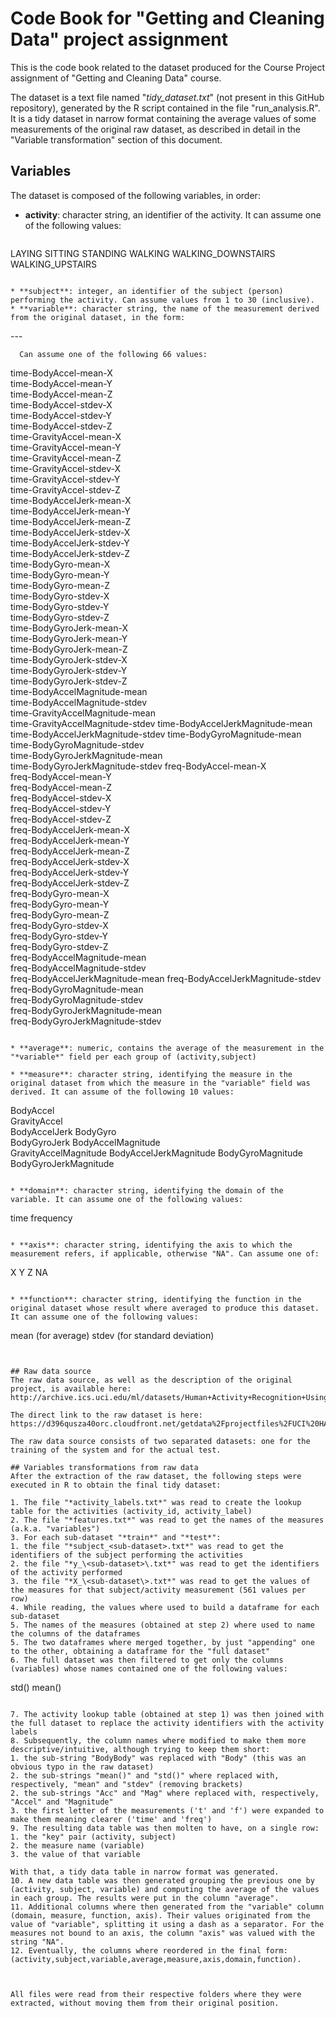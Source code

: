 Code Book for "Getting and Cleaning Data" project assignment
=============
This is the code book related to the dataset produced for the Course Project assignment of "Getting and Cleaning Data" course.

The dataset is a text file named "*tidy_dataset.txt*" (not present in this GitHub repository), generated by the R script contained in the file "run_analysis.R". It is a tidy dataset in narrow format containing the average values of some measurements of the original raw dataset, as described in detail in the "Variable transformation" section of this document.

## Variables
The dataset is composed of the following variables, in order:
* **activity**: character string, an identifier of the activity. It can assume one of the following values:
  ```
LAYING
SITTING
STANDING
WALKING 
WALKING_DOWNSTAIRS
WALKING_UPSTAIRS
```

* **subject**: integer, an identifier of the subject (person) performing the activity. Can assume values from 1 to 30 (inclusive).
* **variable**: character string, the name of the measurement derived from the original dataset, in the form:
   ```
   <domain>-<measurement>-<function>-<axis>
```
  Can assume one of the following 66 values:
  ```
time-BodyAccel-mean-X            
time-BodyAccel-mean-Y            
time-BodyAccel-mean-Z            
time-BodyAccel-stdev-X           
time-BodyAccel-stdev-Y           
time-BodyAccel-stdev-Z           
time-GravityAccel-mean-X         
time-GravityAccel-mean-Y         
time-GravityAccel-mean-Z         
time-GravityAccel-stdev-X        
time-GravityAccel-stdev-Y        
time-GravityAccel-stdev-Z        
time-BodyAccelJerk-mean-X        
time-BodyAccelJerk-mean-Y        
time-BodyAccelJerk-mean-Z        
time-BodyAccelJerk-stdev-X       
time-BodyAccelJerk-stdev-Y       
time-BodyAccelJerk-stdev-Z       
time-BodyGyro-mean-X             
time-BodyGyro-mean-Y             
time-BodyGyro-mean-Z             
time-BodyGyro-stdev-X            
time-BodyGyro-stdev-Y            
time-BodyGyro-stdev-Z            
time-BodyGyroJerk-mean-X         
time-BodyGyroJerk-mean-Y         
time-BodyGyroJerk-mean-Z         
time-BodyGyroJerk-stdev-X        
time-BodyGyroJerk-stdev-Y        
time-BodyGyroJerk-stdev-Z        
time-BodyAccelMagnitude-mean     
time-BodyAccelMagnitude-stdev    
time-GravityAccelMagnitude-mean  
time-GravityAccelMagnitude-stdev 
time-BodyAccelJerkMagnitude-mean 
time-BodyAccelJerkMagnitude-stdev
time-BodyGyroMagnitude-mean      
time-BodyGyroMagnitude-stdev     
time-BodyGyroJerkMagnitude-mean  
time-BodyGyroJerkMagnitude-stdev 
freq-BodyAccel-mean-X            
freq-BodyAccel-mean-Y            
freq-BodyAccel-mean-Z            
freq-BodyAccel-stdev-X           
freq-BodyAccel-stdev-Y           
freq-BodyAccel-stdev-Z           
freq-BodyAccelJerk-mean-X        
freq-BodyAccelJerk-mean-Y        
freq-BodyAccelJerk-mean-Z        
freq-BodyAccelJerk-stdev-X       
freq-BodyAccelJerk-stdev-Y       
freq-BodyAccelJerk-stdev-Z       
freq-BodyGyro-mean-X             
freq-BodyGyro-mean-Y             
freq-BodyGyro-mean-Z             
freq-BodyGyro-stdev-X            
freq-BodyGyro-stdev-Y            
freq-BodyGyro-stdev-Z            
freq-BodyAccelMagnitude-mean     
freq-BodyAccelMagnitude-stdev    
freq-BodyAccelJerkMagnitude-mean 
freq-BodyAccelJerkMagnitude-stdev
freq-BodyGyroMagnitude-mean      
freq-BodyGyroMagnitude-stdev     
freq-BodyGyroJerkMagnitude-mean  
freq-BodyGyroJerkMagnitude-stdev 
```

* **average**: numeric, contains the average of the measurement in the "*variable*" field per each group of (activity,subject)

* **measure**: character string, identifying the measure in the original dataset from which the measure in the "variable" field was derived. It can assume of the following 10 values:
  ```
  BodyAccel           
  GravityAccel          
  BodyAccelJerk
  BodyGyro           
  BodyGyroJerk
  BodyAccelMagnitude  
  GravityAccelMagnitude
  BodyAccelJerkMagnitude
  BodyGyroMagnitude  
  BodyGyroJerkMagnitude
  ```

* **domain**: character string, identifying the domain of the variable. It can assume one of the following values:
  ```
  time
  frequency
  ```

* **axis**: character string, identifying the axis to which the measurement refers, if applicable, otherwise "NA". Can assume one of:
  ```
  X
  Y
  Z
  NA
  ```

* **function**: character string, identifying the function in the original dataset whose result where averaged to produce this dataset. It can assume one of the following values:
  ```
  mean  (for average)
  stdev (for standard deviation)
  ```


## Raw data source
The raw data source, as well as the description of the original project, is available here:
http://archive.ics.uci.edu/ml/datasets/Human+Activity+Recognition+Using+Smartphones

The direct link to the raw dataset is here:
https://d396qusza40orc.cloudfront.net/getdata%2Fprojectfiles%2FUCI%20HAR%20Dataset.zip 

The raw data source consists of two separated datasets: one for the training of the system and for the actual test.

## Variables transformations from raw data
After the extraction of the raw dataset, the following steps were executed in R to obtain the final tidy dataset:

1. The file "*activity_labels.txt*" was read to create the lookup table for the activities (activity_id, activity_label)
2. The file "*features.txt*" was read to get the names of the measures (a.k.a. "variables")
3. For each sub-dataset "*train*" and "*test*":
  1. the file "*subject_<sub-dataset>.txt*" was read to get the identifiers of the subject performing the activities
  2. the file "*y_\<sub-dataset>\.txt*" was read to get the identifiers of the activity performed
  3. the file "*X_\<sub-dataset\>.txt*" was read to get the values of the measures for that subject/activity measurement (561 values per row)
4. While reading, the values where used to build a dataframe for each sub-dataset
5. The names of the measures (obtained at step 2) where used to name the columns of the dataframes
5. The two dataframes where merged together, by just "appending" one to the other, obtaining a dataframe for the "full dataset"
6. The full dataset was then filtered to get only the columns (variables) whose names contained one of the following values:
   ```
   std()
   mean()
   ```
   
7. The activity lookup table (obtained at step 1) was then joined with the full dataset to replace the activity identifiers with the activity labels
8. Subsequently, the column names where modified to make them more descriptive/intuitive, although trying to keep them short:
   1. the sub-string "BodyBody" was replaced with "Body" (this was an obvious typo in the raw dataset)
   2. the sub-strings "mean()" and "std()" where replaced with, respectively, "mean" and "stdev" (removing brackets)
   2. the sub-strings "Acc" and "Mag" where replaced with, respectively, "Accel" and "Magnitude"
   3. the first letter of the measurements ('t' and 'f') were expanded to make them meaning clearer ('time' and 'freq')
9. The resulting data table was then molten to have, on a single row:
   1. the "key" pair (activity, subject)
   2. the measure name (variable)
   3. the value of that variable
   
   With that, a tidy data table in narrow format was generated.
10. A new data table was then generated grouping the previous one by (activity, subject, variable) and computing the average of the values in each group. The results were put in the column "average".
11. Additional columns where then generated from the "variable" column (domain, measure, function, axis). Their values originated from the value of "variable", splitting it using a dash as a separator. For the measures not bound to an axis, the column "axis" was valued with the string "NA".
12. Eventually, the columns where reordered in the final form: (activity,subject,variable,average,measure,axis,domain,function).



All files were read from their respective folders where they were extracted, without moving them from their original position.

